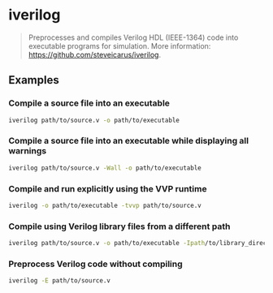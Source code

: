 # iverilog

> Preprocesses and compiles Verilog HDL (IEEE-1364) code into executable programs for simulation. More information: <https://github.com/steveicarus/iverilog>.

## Examples

### Compile a source file into an executable

```bash
iverilog path/to/source.v -o path/to/executable
```

### Compile a source file into an executable while displaying all warnings

```bash
iverilog path/to/source.v -Wall -o path/to/executable
```

### Compile and run explicitly using the VVP runtime

```bash
iverilog -o path/to/executable -tvvp path/to/source.v
```

### Compile using Verilog library files from a different path

```bash
iverilog path/to/source.v -o path/to/executable -Ipath/to/library_directory
```

### Preprocess Verilog code without compiling

```bash
iverilog -E path/to/source.v
```
